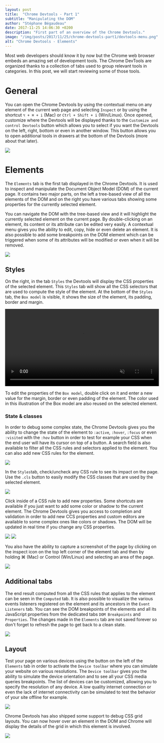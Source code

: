 ```yaml
---
layout: post
title:  "Chrome Devtools - Part 1"
subtitle: "Manipulating the DOM"
author: "Stéphane Bégaudeau"
date: 2017-11-25 14:06:30 +0200
description: "First part of an overview of the Chrome Devtools."
image: "/img/posts/2017/11/25/chrome-devtools-part1/devtools-menu.png"
alt: "Chrome Devtools - Elements"
---
```

Most web developers should know it by now but the Chrome web browser embeds an amazing set of development tools. The Chrome DevTools are organized thanks to a collection of tabs used to group relevant tools in categories. In this post, we will start reviewing some of those tools.

# General

You can open the Chrome Devtools by using the contextual menu on any element of the current web page and selecting `Inspect` or by using the shortcut `⌥ + ⌘ + i` (Mac) or `Ctrl + Shift + i` (Win/Linux). Once opened, customize where the Devtools will be displayed thanks to the `Customize and control Devtools` button which allows you to select if you want the Devtools on the left, right, bottom or even in another window. This button allows you to open additional tools in drawers at the bottom of the Devtools (more about that later).

<img src="{{ site.baseurl }}/img/posts/2017/11/25/chrome-devtools-part1/devtools-menu.png" class="img-fluid img-border">

# Elements

The `Elements` tab is the first tab displayed in the Chrome Devtools. It is used to inspect and manipulate the Document Object Model (DOM) of the current page. It contains two major parts, on the left a tree-based view of all the elements of the DOM and on the right you have various tabs showing some properties for the currently selected element.

You can navigate the DOM with the tree-based view and it will highlight the currently selected element on the current page. By double-clicking on an element, its content or its attribute can be edited very easily. A contextual menu gives you the ability to edit, copy, hide or even delete an element. It is also possible to add some breakpoints on the DOM element which can be triggered when some of its attributes will be modified or even when it will be removed.

<img src="{{ site.baseurl }}/img/posts/2017/11/25/chrome-devtools-part1/elements-completion.png" class="img-fluid img-border">

## Styles

On the right, in the tab `Styles` the Devtools will display the CSS properties of the selected element. This `Styles` tab will show all the CSS selectors that are used to compute the style of the element. At the bottom of the `Styles` tab, the `Box model` is visible, it shows the size of the element, its padding, border and margin.

<video src="{{ site.baseurl }}/img/posts/2017/11/25/chrome-devtools-part1/box-model.mp4" style="width: 100%;" loop muted autoplay controls playsinline></video>

To edit the properties of the `Box model`, double click on it and enter a new value for the margin, border or even padding of the element. The color used in this illustration of the Box model are also reused on the selected element.

### State & classes

In order to debug some complex state, the Chrome Devtools gives you the ability to change the state of the element to `:active`, `:hover`, `:focus` or even `:visited` with the `:hov` button in order to test for example your CSS when the end user will have its cursor on top of a button. A search field is also available to filter all the CSS rules and selectors applied to the element. You can also add new CSS rules for the element.

<img src="{{ site.baseurl }}/img/posts/2017/11/25/chrome-devtools-part1/elements-state-modification.png" class="img-fluid img-border">

In the `Styles`tab, check/uncheck any CSS rule to see its impact on the page. Use the `.cls` button to easily modify the CSS classes that are used by the selected element.

<img src="{{ site.baseurl }}/img/posts/2017/11/25/chrome-devtools-part1/elements-class-modification.png" class="img-fluid img-border">

Click inside of a CSS rule to add new properties. Some shortcuts are available if you just want to add some color or shadow to the current element. The Chrome Devtools gives you access to completion and validation in order to add new CCS properties and custom editors are available to some complex ones like colors or shadows. The DOM will be updated in real time if you change any CSS properties.

<img src="{{ site.baseurl }}/img/posts/2017/11/25/chrome-devtools-part1/elements-color-picker.png" class="img-fluid img-border">

<img src="{{ site.baseurl }}/img/posts/2017/11/25/chrome-devtools-part1/elements-shadow-picker.png" class="img-fluid img-border">

You also have the ability to capture a screenshot of the page by clicking on the inspect icon on the top left corner of the element tab and then by holding ⌘ (Mac) or Control (Win/Linux) and selecting an area of the page.

<img src="{{ site.baseurl }}/img/posts/2017/11/25/chrome-devtools-part1/elements-screenshot.png" class="img-fluid img-border">

## Additional tabs

The end result computed from all the CSS rules that applies to the element can be seen in the `Computed` tab. It is also possible to visualize the various events listeners registered on the element and its ancestors in the `Event Listeners` tab. You can see the DOM breakpoints of the elements and all its JavaScript properties from the dedicated tabs `DOM Breakpoints` and `Properties`. The changes made in the `Elements` tab are not saved forever so don't forget to refresh the page to get back to a clean state.

<img src="{{ site.baseurl }}/img/posts/2017/11/25/chrome-devtools-part1/elements-computed.png" class="img-fluid img-border">

## Layout

Test your page on various devices using the button on the left of the `Elements` tab in order to activate the `Device toolbar` where you can simulate your website on various resolutions. The `Device toolbar` gives you the ability to simulate the device orientation and to see all your CSS media queries breakpoints. The list of devices can be customized, allowing you to specify the resolution of any device. A low quality internet connection or even the lack of internet connectivity can be simulated to test the behavior of your site offline for example.

<a href="{{ site.baseurl }}/img/posts/2017/11/25/chrome-devtools-part1/elements-responsive.png">
  <img src="{{ site.baseurl }}/img/posts/2017/11/25/chrome-devtools-part1/elements-responsive.png" class="img-fluid">
</a>

Chrome Devtools has also shipped some support to debug CSS grid layouts. You can now hover over an element in the DOM and Chrome will display the details of the grid in which this element is involved.

<img src="{{ site.baseurl }}/img/posts/2017/11/25/chrome-devtools-part1/elements-grid.png" class="img-fluid img-border">